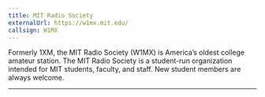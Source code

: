 ```yaml
---
title: MIT Radio Society
externalUrl: https://w1mx.mit.edu/
callsign: W1MX
---
```


Formerly 1XM, the MIT Radio Society (W1MX) is America’s oldest college amateur station. The MIT Radio Society is a student-run organization intended for MIT students, faculty, and staff. New student members are always welcome.

---


